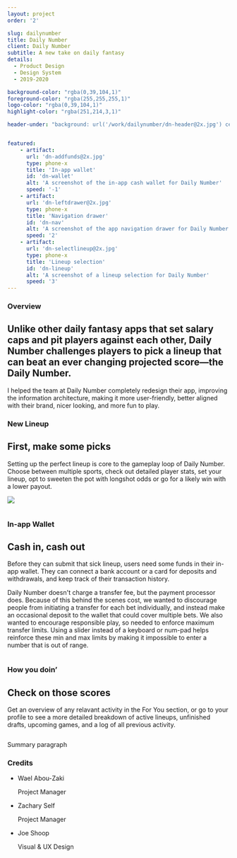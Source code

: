 ```yaml
---
layout: project
order: '2'

slug: dailynumber
title: Daily Number
client: Daily Number
subtitle: A new take on daily fantasy
details:
  - Product Design
  - Design System
  - 2019-2020

background-color: "rgba(0,39,104,1)"
foreground-color: "rgba(255,255,255,1)"
logo-color: "rgba(0,39,104,1)"
highlight-color: "rgba(251,214,3,1)"

header-under: "background: url('/work/dailynumber/dn-header@2x.jpg') center center no-repeat; background-size:cover;"


featured: 
    - artifact: 
      url: 'dn-addfunds@2x.jpg'
      type: phone-x
      title: 'In-app wallet'
      id: 'dn-wallet'
      alt: 'A screenshot of the in-app cash wallet for Daily Number'
      speed: '-1'
    - artifact: 
      url: 'dn-leftdrawer@2x.jpg'
      type: phone-x
      title: 'Navigation drawer'
      id: 'dn-nav'
      alt: 'A screenshot of the app navigation drawer for Daily Number'
      speed: '2'
    - artifact: 
      url: 'dn-selectlineup@2x.jpg'
      type: phone-x
      title: 'Lineup selection'
      id: 'dn-lineup'
      alt: 'A screenshot of a lineup selection for Daily Number'
      speed: '3'
---
```

<div class="container project-container">

<div class="project-row grid">
  <div class="project-row-subtitle"><h3>Overview</h3></div>
  <div class="project-row-headline">
    <h2>Unlike other daily fantasy apps that set salary caps and pit players against each other, Daily Number challenges players to pick a lineup that can beat an ever changing projected score—the Daily&nbsp;Number.</h2>
  </div>
</div>


<div class="project-row grid">
  <div class="project-row-copy">
    <p>I helped the team at Daily Number completely redesign their app, improving the information architecture, making it more user-friendly, better aligned with their brand, nicer looking, and more fun to play.</p>
  </div>
</div>


<div class="project-row grid">
  <div class="project-row-subtitle"><h3>New Lineup</h3></div>
  <div class="project-row-copy">
    <h2>First, make some picks</h2>
    <p>Setting up the perfect lineup is core to the gameplay loop of Daily Number. Choose between multiple sports, check out detailed player stats, set your lineup, opt to sweeten the pot with longshot odds or go for a likely win with a lower payout.</p>
    <p><img src="/work/{{page.slug}}/dn-project-background.jpg"></p>
  </div>
</div>

<div class="full-width">
  <img src="/work/{{page.slug}}/dn-lineup@2x.png" alt="" />
</div>

<div class="project-row grid">
  <div class="project-row-subtitle"><h3>In-app Wallet</h3></div>
  <div class="project-row-copy">
    <h2>Cash in, cash out</h2>
    <p>Before they can submit that sick lineup, users need some funds in their in-app wallet. They can connect a bank account or a card for deposits and withdrawals, and keep track of their transaction history.</p>
    <p>Daily Number doesn't charge a transfer fee, but the payment processor does. Because of this behind the scenes cost, we wanted to discourage people from initiating a transfer for each bet individually, and instead make an occasional deposit to the wallet that could cover multiple bets. We also wanted to encourage responsible play, so needed to enforce maximum transfer limits. Using a slider instead of a keyboard or num-pad helps reinforce these min and max limits by making it impossible to enter a number that is out of range.</p>
  </div>
</div>

<div class="full-width">
  <img src="/work/{{page.slug}}/dn-wallet@2x.png" alt="" />
</div>

<div class="project-row grid">
  <div class="project-row-subtitle"><h3>How you doin’</h3></div>
  <div class="project-row-copy">
    <h2>Check on those scores</h2>
    <p>Get an overview of any relavant activity in the For You section, or go to your profile to see a more detailed breakdown of active lineups, unfinished drafts, upcoming games, and a log of all previous activity.</p>
  </div>
</div>

<div class="full-width mb-6">
  <img src="/work/{{page.slug}}/dn-scores-01@2x.png" alt="" />
</div>

<div class="full-width">
  <img src="/work/{{page.slug}}/dn-scores-02@2x.png" alt="" />
</div>

<div class="project-row grid">
  <div class="project-row-copy">
    <p>Summary paragraph</p>
  </div>
</div>


<div class="project-row grid">
    <div class="project-row-subtitle"><h3>Credits</h3></div>
    <div class="project-row-credits">
      <ul class="credits">
        <li class="credit">
          <p class="name">Wael Abou-Zaki</p>
          <p class="role">Project Manager</p>
        </li>
        <li class="credit">
          <p class="name">Zachary Self</p>
          <p class="role">Project Manager</p>
        </li>
        <li class="credit">
          <p class="name">Joe Shoop</p>
          <p class="role">Visual & UX Design</p>
        </li>
      </ul>
    </div>
</div>

</div>
